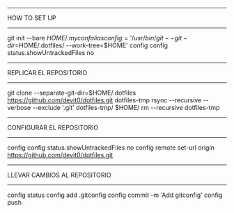 *********************
HOW TO SET UP
*********************
git init --bare $HOME/.myconf
alias config='/usr/bin/git --git-dir=$HOME/.dotfiles/ --work-tree=$HOME'
config config status.showUntrackedFiles no

*********************
REPLICAR EL REPOSITORIO
*********************

git clone --separate-git-dir=$HOME/.dotfiles https://github.com/devit0/dotfiles.git dotfiles-tmp
rsync --recursive --verbose --exclude '.git' dotfiles-tmp/ $HOME/
rm --recursive dotfiles-tmp

*********************
CONFIGURAR EL REPOSITORIO
*********************

config config status.showUntrackedFiles no
config remote set-url origin https://github.com/devit0/dotfiles.git 

*********************
LLEVAR CAMBIOS AL REPOSITORIO
*********************
config status
config add .gitconfig
config commit -m 'Add gitconfig'
config push
